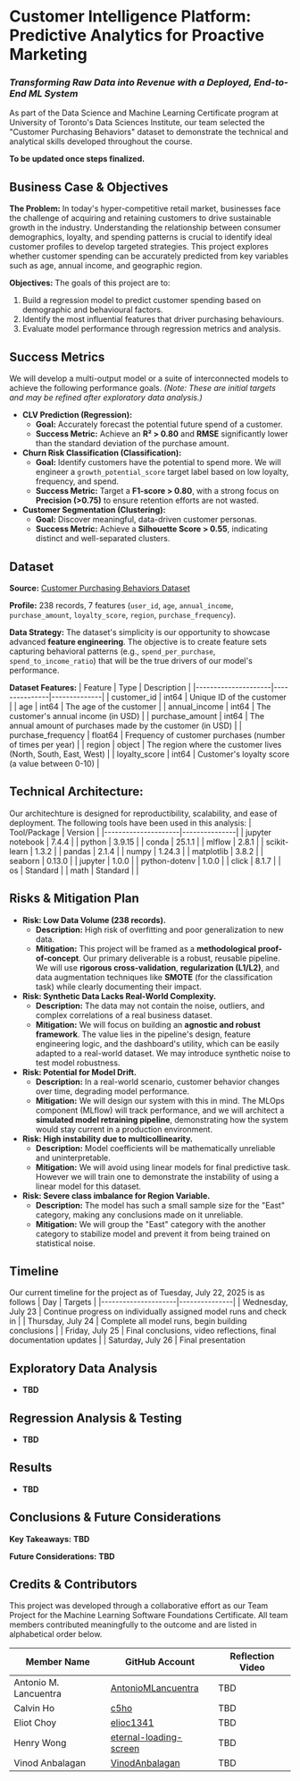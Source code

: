 # Customer Intelligence Platform: Predictive Analytics for Proactive Marketing
### _Transforming Raw Data into Revenue with a Deployed, End-to-End ML System_

As part of the Data Science and Machine Learning Certificate program at University of Toronto's Data Sciences Institute, our team selected the "Customer Purchasing Behaviors" dataset to demonstrate the technical and analytical skills developed throughout the course. 

**To be updated once steps finalized.**


## Business Case & Objectives
**The Problem:** In today's hyper-competitive retail market, businesses face the challenge of acquiring and retaining customers to drive sustainable growth in the industry. Understanding the relationship between consumer demographics, loyalty, and spending patterns is crucial to identify ideal customer profiles to develop targeted strategies. This project explores whether customer spending can be accurately predicted from key variables such as age, annual income, and geographic region.

**Objectives:** The goals of this project are to:
1.  Build a regression model to predict customer spending based on demographic and behavioural factors.
2.  Identify the most influential features that driver purchasing behaviours.
3.  Evaluate model performance through regression metrics and analysis.

## Success Metrics
We will develop a multi-output model or a suite of interconnected models to achieve the following performance goals. *(Note: These are initial targets and may be refined after exploratory data analysis.)*
*   **CLV Prediction (Regression):**
    *   **Goal:** Accurately forecast the potential future spend of a customer.
    *   **Success Metric:** Achieve an **R² > 0.80** and **RMSE** significantly lower than the standard deviation of the purchase amount.
*   **Churn Risk Classification (Classification):**
    *   **Goal:** Identify customers have the potential to spend more. We will engineer a `growth_potential_score` target label based on low loyalty, frequency, and spend.
    *   **Success Metric:** Target a **F1-score > 0.80**, with a strong focus on **Precision (>0.75)** to ensure retention efforts are not wasted.
*   **Customer Segmentation (Clustering):**
    *   **Goal:** Discover meaningful, data-driven customer personas.
    *   **Success Metric:** Achieve a **Silhouette Score > 0.55**, indicating distinct and well-separated clusters.



## Dataset
**Source:** [Customer Purchasing Behaviors Dataset](https://www.kaggle.com/datasets/hanaksoy/customer-purchasing-behaviors)

**Profile:** 238 records, 7 features (`user_id`, `age`, `annual_income`, `purchase_amount`, `loyalty_score`, `region`, `purchase_frequency`).

**Data Strategy:** The dataset's simplicity is our opportunity to showcase advanced **feature engineering**. The objective is to create feature sets capturing behavioral patterns (e.g., `spend_per_purchase`, `spend_to_income_ratio`) that will be the true drivers of our model's performance. 


**Dataset Features:** 
| Feature             | Type          | Description  |
|---------------------|---------------|--------------|
| customer_id         | int64         | Unique ID of the customer      |
| age                 | int64         | The age of the customer    |
| annual_income       | int64         | The customer's annual income (in USD)     |
| purchase_amount     | int64         | The annual amount of purchases made by the customer (in USD)      |
| purchase_frequency  | float64       | Frequency of customer purchases (number of times per year)    |
| region              | object        | The region where the customer lives (North, South, East, West)     |
| loyalty_score       | int64         | Customer's loyalty score (a value between 0-10)      |


## Technical Architecture:
Our architechture is designed for reproductibility, scalability, and ease of deployment. The following tools have been used in this analysis:
| Tool/Package             | Version          | 
|---------------------|---------------|
| jupyter notebook         | 7.4.4         | 
| python         | 3.9.15         | 
| conda         | 25.1.1         | 
| mlflow         | 2.8.1         | 
| scikit-learn                 | 1.3.2         | 
| pandas       | 2.1.4         | 
| numpy     | 1.24.3         | 
| matplotlib  | 3.8.2       | 
| seaborn              | 0.13.0        | 
| jupyter       | 1.0.0         | 
| python-dotenv       | 1.0.0         | 
| click       | 8.1.7         | 
| os       | Standard         | 
| math       | Standard         |  | 


## Risks & Mitigation Plan
*   **Risk: Low Data Volume (238 records).**
    *   **Description:** High risk of overfitting and poor generalization to new data.
    *   **Mitigation:** This project will be framed as a **methodological proof-of-concept**. Our primary deliverable is a robust, reusable pipeline. We will use **rigorous cross-validation**, **regularization (L1/L2)**, and data augmentation techniques like **SMOTE** (for the classification task) while clearly documenting their impact.
*   **Risk: Synthetic Data Lacks Real-World Complexity.**
    *   **Description:** The data may not contain the noise, outliers, and complex correlations of a real business dataset.
    *   **Mitigation:** We will focus on building an **agnostic and robust framework**. The value lies in the pipeline's design, feature engineering logic, and the dashboard's utility, which can be easily adapted to a real-world dataset. We may introduce synthetic noise to test model robustness.
*   **Risk: Potential for Model Drift.**
    *   **Description:** In a real-world scenario, customer behavior changes over time, degrading model performance.
    *   **Mitigation:** We will design our system with this in mind. The MLOps component (MLflow) will track performance, and we will architect a **simulated model retraining pipeline**, demonstrating how the system would stay current in a production environment.
*   **Risk: High instability due to multicollinearity.**
    *   **Description:** Model coefficients will be mathematically unreliable and uninterpretable.
    *   **Mitigation:** We will avoid using linear models for final predictive task. However we will train one to demonstrate the instability of using a linear model for this dataset. 
*   **Risk: Severe class imbalance for Region Variable.**
    *   **Description:** The model has such a small sample size for the "East" category, making any conclusions made on it unreliable.
    *   **Mitigation:** We will group the "East" category with the another category to stabilize model and prevent it from being trained on statistical noise.


## Timeline
Our current timeline for the project as of Tuesday, July 22, 2025 is as follows
| Day             | Targets          | 
|---------------------|---------------|
| Wednesday, July 23         | Continue progress on individually assigned model runs and check in         | 
| Thursday, July 24                 | Complete all model runs, begin building conclusions         | 
| Friday, July 25       | Final conclusions, video reflections, final documentation updates         | 
| Saturday, July 26     | Final presentation        


## Exploratory Data Analysis
*   **TBD**


## Regression Analysis & Testing
*   **TBD**


## Results
*   **TBD**


## Conclusions & Future Considerations
**Key Takeaways:** **TBD**

**Future Considerations:** **TBD**


## Credits & Contributors
This project was developed through a collaborative effort as our Team Project for the Machine Learning Software Foundations Certificate. All team members contributed meaningfully to the outcome and are listed in alphabetical order below.

| Member Name              | GitHub Account   | Reflection Video |
|--------------------------|------------------|----------------- |
| Antonio M. Lancuentra    | [AntonioMLancuentra](https://github.com/AntonioMLancuentra) | TBD |
| Calvin Ho                | [c5ho](https://github.com/c5ho) | TBD |
| Eliot Choy               | [elioc1341](https://github.com/elioc1341) | TBD |
| Henry Wong               | [eternal-loading-screen](https://github.com/eternal-loading-screen) | TBD |
| Vinod Anbalagan          | [VinodAnbalagan](https://github.com/VinodAnbalagan) | TBD |
